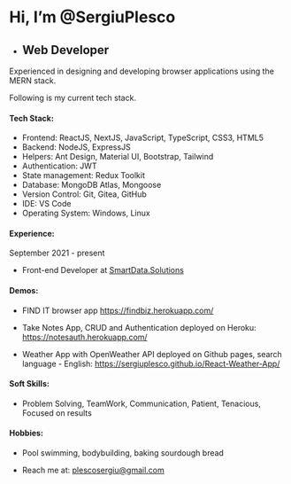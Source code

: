 # Hi, I’m @SergiuPlesco
- ## Web Developer
<!---
SergiuPlesco/SergiuPlesco is a ✨ special ✨ repository because its `README.md` (this file) appears on your GitHub profile.
You can click the Preview link to take a look at your changes.
--->
<!-- 2+ years of experience in designing and developing scalable and highly available software­-​as­-​a­​service applications using Java stack.  I am always open in working with new tech stack. Following are my current tech stack. I know how to create and consume RESTfull APIs.  -->
Experienced in designing and developing browser applications using the MERN stack. 

Following is my current tech stack.

#### Tech Stack:

- Frontend: ReactJS, NextJS, JavaScript, TypeScript, CSS3, HTML5
- Backend: NodeJS, ExpressJS
- Helpers: Ant Design, Material UI, Bootstrap, Tailwind
- Authentication: JWT
- State management: Redux Toolkit
- Database: MongoDB Atlas, Mongoose
- Version Control: Git, Gitea, GitHub
- IDE: VS Code
- Operating System: Windows, Linux

#### Experience: 
September 2021 - present
* Front-end Developer at [SmartData.Solutions](https://smartdata.solutions/)

#### Demos: 
* FIND IT browser app
https://findbiz.herokuapp.com/

* Take Notes App, CRUD and Authentication deployed on Heroku: 
https://notesauth.herokuapp.com/

* Weather App with OpenWeather API deployed on Github pages, search language - English: 
https://sergiuplesco.github.io/React-Weather-App/


#### Soft Skills:

- Problem Solving, TeamWork, Communication, Patient, Tenacious, Focused on results

#### Hobbies: 

- Pool swimming, bodybuilding, baking sourdough bread

- Reach me at: plescosergiu@gmail.com
